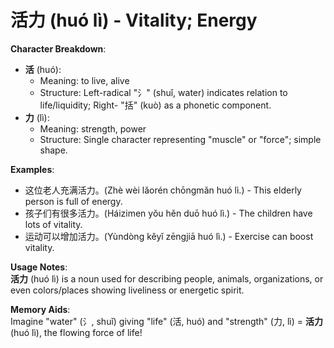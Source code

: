 # **活力 (huó lì) - Vitality; Energy**

**Character Breakdown**:  
- **活** (huó):
  - Meaning: to live, alive
  - Structure: Left-radical "氵" (shuǐ, water) indicates relation to life/liquidity; Right- "括" (kuò) as a phonetic component.  
- **力** (lì):
  - Meaning: strength, power
  - Structure: Single character representing "muscle" or "force"; simple shape.

**Examples**:  
- 这位老人充满活力。(Zhè wèi lǎorén chōngmǎn huó lì.) - This elderly person is full of energy.  
- 孩子们有很多活力。(Háizimen yǒu hěn duō huó lì.) - The children have lots of vitality.  
- 运动可以增加活力。(Yùndòng kěyǐ zēngjiā huó lì.) - Exercise can boost vitality.

**Usage Notes**:  
**活力** (huó lì) is a noun used for describing people, animals, organizations, or even colors/places showing liveliness or energetic spirit.

**Memory Aids**:  
Imagine "water" (氵, shuǐ) giving "life" (活, huó) and "strength" (力, lì) = **活力** (huó lì), the flowing force of life!